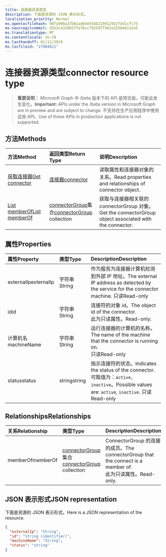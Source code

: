 ```yaml
---
title: 连接器资源类型
description: 下面是资源的 JSON 表示形式。
localization_priority: Normal
ms.openlocfilehash: 98fa998a37b01ad64e556b229912932f4d1cfc75
ms.sourcegitcommit: d2b3ca32602ffa76cc7925d7f4d1e2258e611ea5
ms.translationtype: MT
ms.contentlocale: zh-CN
ms.lasthandoff: 01/11/2019
ms.locfileid: "27884621"
---
```

# <a name="connector-resource-type"></a><span data-ttu-id="8198e-103">连接器资源类型</span><span class="sxs-lookup"><span data-stu-id="8198e-103">connector resource type</span></span>

> <span data-ttu-id="8198e-104">**重要说明：** Microsoft Graph 中 /beta 版本下的 API 是预览版，可能会发生变化。</span><span class="sxs-lookup"><span data-stu-id="8198e-104">**Important:** APIs under the /beta version in Microsoft Graph are in preview and are subject to change.</span></span> <span data-ttu-id="8198e-105">不支持在生产应用程序中使用这些 API。</span><span class="sxs-lookup"><span data-stu-id="8198e-105">Use of these APIs in production applications is not supported.</span></span>

<!-- Not supported items
|[Create connectorGroup](../api/connector-post-memberof.md) |[connectorGroup](connectorgroup.md)| Associate a connector with a new connectorGroup by posting to the memberOf collection.|
|[Update](../api/connector-update.md) | [connector](connector.md)   | Connectors are created when they are registed with the tenant. |
|[Delete](../api/connector-delete.md) | None |Delete connector object. |

-->

## <a name="methods"></a><span data-ttu-id="8198e-106">方法</span><span class="sxs-lookup"><span data-stu-id="8198e-106">Methods</span></span>

| <span data-ttu-id="8198e-107">方法</span><span class="sxs-lookup"><span data-stu-id="8198e-107">Method</span></span>           | <span data-ttu-id="8198e-108">返回类型</span><span class="sxs-lookup"><span data-stu-id="8198e-108">Return Type</span></span>    |<span data-ttu-id="8198e-109">说明</span><span class="sxs-lookup"><span data-stu-id="8198e-109">Description</span></span>|
|:---------------|:--------|:----------|
|[<span data-ttu-id="8198e-110">获取连接器</span><span class="sxs-lookup"><span data-stu-id="8198e-110">Get connector</span></span>](../api/connector-get.md) | [<span data-ttu-id="8198e-111">连接器</span><span class="sxs-lookup"><span data-stu-id="8198e-111">connector</span></span>](connector.md) |<span data-ttu-id="8198e-112">读取属性和连接器对象的关系。</span><span class="sxs-lookup"><span data-stu-id="8198e-112">Read properties and relationships of connector object.</span></span>|
|[<span data-ttu-id="8198e-113">List memberOf</span><span class="sxs-lookup"><span data-stu-id="8198e-113">List memberOf</span></span>](../api/connector-list-memberof.md) |<span data-ttu-id="8198e-114">[connectorGroup](connectorgroup.md)集合</span><span class="sxs-lookup"><span data-stu-id="8198e-114">[connectorGroup](connectorgroup.md) collection</span></span>| <span data-ttu-id="8198e-115">获取与连接器相关联的 connectorGroup 对象。</span><span class="sxs-lookup"><span data-stu-id="8198e-115">Get the connectorGroup object associated with the connector.</span></span>|

## <a name="properties"></a><span data-ttu-id="8198e-116">属性</span><span class="sxs-lookup"><span data-stu-id="8198e-116">Properties</span></span>
| <span data-ttu-id="8198e-117">属性</span><span class="sxs-lookup"><span data-stu-id="8198e-117">Property</span></span>     | <span data-ttu-id="8198e-118">类型</span><span class="sxs-lookup"><span data-stu-id="8198e-118">Type</span></span>   |<span data-ttu-id="8198e-119">Description</span><span class="sxs-lookup"><span data-stu-id="8198e-119">Description</span></span>|
|:---------------|:--------|:----------|
|<span data-ttu-id="8198e-120">externalIp</span><span class="sxs-lookup"><span data-stu-id="8198e-120">externalIp</span></span>|<span data-ttu-id="8198e-121">字符串</span><span class="sxs-lookup"><span data-stu-id="8198e-121">String</span></span>|<span data-ttu-id="8198e-122">作为服务为连接器计算机检测到外部 IP 地址。</span><span class="sxs-lookup"><span data-stu-id="8198e-122">The external IP address as detected by the service for the connector machine.</span></span> <span data-ttu-id="8198e-123">只读</span><span class="sxs-lookup"><span data-stu-id="8198e-123">Read-only</span></span>|
|<span data-ttu-id="8198e-124">id</span><span class="sxs-lookup"><span data-stu-id="8198e-124">id</span></span>|<span data-ttu-id="8198e-125">字符串</span><span class="sxs-lookup"><span data-stu-id="8198e-125">String</span></span>| <span data-ttu-id="8198e-126">连接符的对象 id。</span><span class="sxs-lookup"><span data-stu-id="8198e-126">The object id of the connector.</span></span> <BR><span data-ttu-id="8198e-127">此为只读属性。</span><span class="sxs-lookup"><span data-stu-id="8198e-127">Read-only.</span></span>|
|<span data-ttu-id="8198e-128">计算机名</span><span class="sxs-lookup"><span data-stu-id="8198e-128">machineName</span></span>|<span data-ttu-id="8198e-129">字符串</span><span class="sxs-lookup"><span data-stu-id="8198e-129">String</span></span>| <span data-ttu-id="8198e-130">运行连接器的计算机的名称。</span><span class="sxs-lookup"><span data-stu-id="8198e-130">The name of the machine that the connector is running on.</span></span> <BR><span data-ttu-id="8198e-131">只读</span><span class="sxs-lookup"><span data-stu-id="8198e-131">Read-only</span></span>|
|<span data-ttu-id="8198e-132">status</span><span class="sxs-lookup"><span data-stu-id="8198e-132">status</span></span>|<span data-ttu-id="8198e-133">string</span><span class="sxs-lookup"><span data-stu-id="8198e-133">string</span></span>| <span data-ttu-id="8198e-134">指示连接符的状态。</span><span class="sxs-lookup"><span data-stu-id="8198e-134">Indicates the status of the connector.</span></span> <span data-ttu-id="8198e-135">可取值为：`active`、`inactive`。</span><span class="sxs-lookup"><span data-stu-id="8198e-135">Possible values are: `active`, `inactive`.</span></span> <span data-ttu-id="8198e-136">只读</span><span class="sxs-lookup"><span data-stu-id="8198e-136">Read-only</span></span> |

## <a name="relationships"></a><span data-ttu-id="8198e-137">Relationships</span><span class="sxs-lookup"><span data-stu-id="8198e-137">Relationships</span></span>
| <span data-ttu-id="8198e-138">关系</span><span class="sxs-lookup"><span data-stu-id="8198e-138">Relationship</span></span> | <span data-ttu-id="8198e-139">类型</span><span class="sxs-lookup"><span data-stu-id="8198e-139">Type</span></span>   |<span data-ttu-id="8198e-140">Description</span><span class="sxs-lookup"><span data-stu-id="8198e-140">Description</span></span>|
|:---------------|:--------|:----------|
|<span data-ttu-id="8198e-141">memberOf</span><span class="sxs-lookup"><span data-stu-id="8198e-141">memberOf</span></span>|<span data-ttu-id="8198e-142">[connectorGroup](connectorgroup.md)集合</span><span class="sxs-lookup"><span data-stu-id="8198e-142">[connectorGroup](connectorgroup.md) collection</span></span>| <span data-ttu-id="8198e-143">ConnectorGroup 的连接的成员。</span><span class="sxs-lookup"><span data-stu-id="8198e-143">The connectorGroup that the connect is a member of.</span></span><br><span data-ttu-id="8198e-144">此为只读属性。</span><span class="sxs-lookup"><span data-stu-id="8198e-144">Read-only.</span></span> |

## <a name="json-representation"></a><span data-ttu-id="8198e-145">JSON 表示形式</span><span class="sxs-lookup"><span data-stu-id="8198e-145">JSON representation</span></span>

<span data-ttu-id="8198e-146">下面是资源的 JSON 表示形式。</span><span class="sxs-lookup"><span data-stu-id="8198e-146">Here is a JSON representation of the resource.</span></span>

<!-- {
  "blockType": "resource",
  "optionalProperties": [

  ],
  "@odata.type": "microsoft.graph.connector"
}-->

```json
{
  "externalIp": "String",
  "id": "String (identifier)",
  "machineName": "String",
  "status": "string"
}

```

<!-- uuid: 8fcb5dbc-d5aa-4681-8e31-b001d5168d79
2015-10-25 14:57:30 UTC -->
<!-- {
  "type": "#page.annotation",
  "description": "connector resource",
  "keywords": "",
  "section": "documentation",
  "tocPath": ""
}-->

